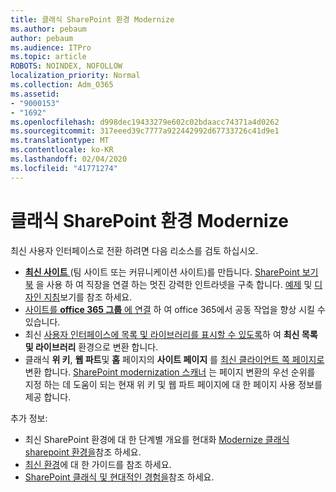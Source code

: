 ```yaml
---
title: 클래식 SharePoint 환경 Modernize
ms.author: pebaum
author: pebaum
ms.audience: ITPro
ms.topic: article
ROBOTS: NOINDEX, NOFOLLOW
localization_priority: Normal
ms.collection: Adm_O365
ms.assetid:
- "9000153"
- "1692"
ms.openlocfilehash: d998dec19433279e602c02bdaacc74371a4d0262
ms.sourcegitcommit: 317eeed39c7777a922442992d67733726c41d9e1
ms.translationtype: MT
ms.contentlocale: ko-KR
ms.lasthandoff: 02/04/2020
ms.locfileid: "41771274"
---
```

# <a name="modernize-your-classic-sharepoint-experience"></a>클래식 SharePoint 환경 Modernize

최신 사용자 인터페이스로 전환 하려면 다음 리소스를 검토 하십시오.

- [ **최신 사이트** ](https://support.office.com/article/create-a-team-site-in-sharepoint-ef10c1e7-15f3-42a3-98aa-b5972711777d) (팀 사이트 또는 커뮤니케이션 사이트)를 만듭니다. [SharePoint 보기 북](https://lookbook.microsoft.com/assets/SharePoint_lookbook_2019.pdf) 을 사용 하 여 직장을 연결 하는 멋진 강력한 인트라넷을 구축 합니다. [예제](https://lookbook.microsoft.com/) 및 [디자인 지침](https://spdesign.azurewebsites.net/)보기를 참조 하세요.
- [사이트를 **office 365 그룹** 에 연결](https://docs.microsoft.com/sharepoint/dev/transform/modernize-connect-to-office365-group) 하 여 office 365에서 공동 작업을 향상 시킬 수 있습니다.
- 최신 [사용자 인터페이스에 목록 및 라이브러리를 표시할 수 있도록](https://docs.microsoft.com/sharepoint/dev/transform/modernize-userinterface-lists-and-libraries)하 여 **최신 목록 및 라이브러리** 환경으로 변환 합니다.
- 클래식 **위 키**, **웹 파트**및 **홈** 페이지의 **사이트 페이지** 를 [최신 클라이언트 쪽 페이지로](https://docs.microsoft.com/sharepoint/dev/transform/modernize-userinterface-site-pages)변환 합니다. [SharePoint modernization 스캐너](https://docs.microsoft.com/sharepoint/dev/transform/modernize-scanner) 는 페이지 변환의 우선 순위를 지정 하는 데 도움이 되는 현재 위 키 및 웹 파트 페이지에 대 한 페이지 사용 정보를 제공 합니다.

추가 정보:

- 최신 SharePoint 환경에 대 한 단계별 개요를 현대화 [Modernize 클래식 sharepoint 환경을](https://docs.microsoft.com/sharepoint/dev/transform/modernize-classic-sites)참조 하세요.
- [최신 환경](https://docs.microsoft.com/sharepoint/guide-to-sharepoint-modern-experience)에 대 한 가이드를 참조 하세요.
- [SharePoint 클래식 및 현대적인 경험을](https://support.office.com/article/sharepoint-classic-and-modern-experiences-5725c103-505d-4a6e-9350-300d3ec7d73f)참조 하세요.
